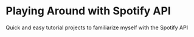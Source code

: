 # Playing Around with Spotify API

Quick and easy tutorial projects to familiarize myself with the Spotify API
